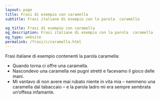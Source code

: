 ```yaml
---
layout: page
title: Frasi di esempio con caramella 
subtitle: Frasi italiane di esempio con la parola  caramella

og_title: Frasi di esempio con caramella 
og_description: Frasi italiane di esempio con la parola  caramella
og_type: website
permalink: /frasi/c/caramella.html
---
```


Frasi italiane di esempio contenenti la parola caramella:


- Quando torna ci offre una caramella.
- Nascondevo una caramella nei pugni stretti e facevamo il gioco delle mani.
- Mi vantavo di non avere mai rubato niente in vita mia – nemmeno una caramella dal tabaccaio – e la parola ladro mi era sempre sembrata un’offesa infamante.

